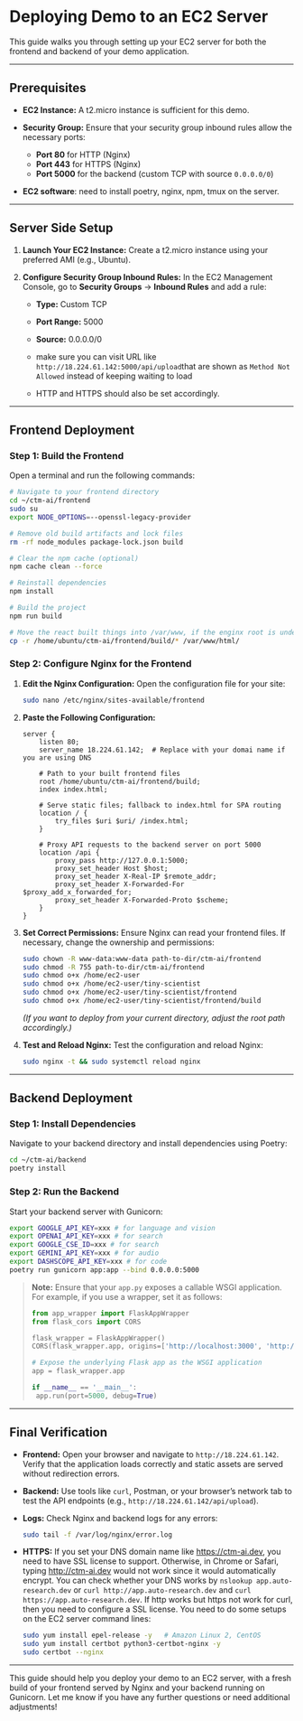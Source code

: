 # Deploying Demo to an EC2 Server

This guide walks you through setting up your EC2 server for both the frontend and backend of your demo application.

---

## Prerequisites

- **EC2 Instance:** A t2.micro instance is sufficient for this demo.
- **Security Group:** Ensure that your security group inbound rules allow the necessary ports:
  - **Port 80** for HTTP (Nginx)
  - **Port 443** for HTTPS (Nginx)
  - **Port 5000** for the backend (custom TCP with source `0.0.0.0/0`)

- **EC2 software**: need to install poetry, nginx, npm, tmux on the server.

---

## Server Side Setup

1. **Launch Your EC2 Instance:**
   Create a t2.micro instance using your preferred AMI (e.g., Ubuntu).

2. **Configure Security Group Inbound Rules:**
   In the EC2 Management Console, go to **Security Groups** → **Inbound Rules** and add a rule:
   - **Type:** Custom TCP
   - **Port Range:** 5000
   - **Source:** 0.0.0.0/0
   - make sure you can visit URL like `http://18.224.61.142:5000/api/upload`that are shown as `Method Not Allowed` instead of keeping waiting to load

   - HTTP and HTTPS should also be set accordingly.

---

## Frontend Deployment

### Step 1: Build the Frontend

Open a terminal and run the following commands:

```bash
# Navigate to your frontend directory
cd ~/ctm-ai/frontend
sudo su
export NODE_OPTIONS=--openssl-legacy-provider

# Remove old build artifacts and lock files
rm -rf node_modules package-lock.json build

# Clear the npm cache (optional)
npm cache clean --force

# Reinstall dependencies
npm install

# Build the project
npm run build

# Move the react built things into /var/www, if the enginx root is under /home, then no need
cp -r /home/ubuntu/ctm-ai/frontend/build/* /var/www/html/
```

### Step 2: Configure Nginx for the Frontend

1. **Edit the Nginx Configuration:**
   Open the configuration file for your site:
   ```bash
   sudo nano /etc/nginx/sites-available/frontend
   ```
2. **Paste the Following Configuration:**

   ```nginx
   server {
       listen 80;
       server_name 18.224.61.142;  # Replace with your domai name if you are using DNS

       # Path to your built frontend files
       root /home/ubuntu/ctm-ai/frontend/build;
       index index.html;

       # Serve static files; fallback to index.html for SPA routing
       location / {
           try_files $uri $uri/ /index.html;
       }

       # Proxy API requests to the backend server on port 5000
       location /api {
           proxy_pass http://127.0.0.1:5000;
           proxy_set_header Host $host;
           proxy_set_header X-Real-IP $remote_addr;
           proxy_set_header X-Forwarded-For $proxy_add_x_forwarded_for;
           proxy_set_header X-Forwarded-Proto $scheme;
       }
   }
   ```

3. **Set Correct Permissions:**
   Ensure Nginx can read your frontend files. If necessary, change the ownership and permissions:
   ```bash
   sudo chown -R www-data:www-data path-to-dir/ctm-ai/frontend
   sudo chmod -R 755 path-to-dir/ctm-ai/frontend
   sudo chmod o+x /home/ec2-user
   sudo chmod o+x /home/ec2-user/tiny-scientist
   sudo chmod o+x /home/ec2-user/tiny-scientist/frontend
   sudo chmod o+x /home/ec2-user/tiny-scientist/frontend/build
   ```
   *(If you want to deploy from your current directory, adjust the root path accordingly.)*

4. **Test and Reload Nginx:**
   Test the configuration and reload Nginx:
   ```bash
   sudo nginx -t && sudo systemctl reload nginx
   ```

---

## Backend Deployment

### Step 1: Install Dependencies

Navigate to your backend directory and install dependencies using Poetry:

```bash
cd ~/ctm-ai/backend
poetry install
```

### Step 2: Run the Backend

Start your backend server with Gunicorn:

```bash
export GOOGLE_API_KEY=xxx # for language and vision
export OPENAI_API_KEY=xxx # for search
export GOOGLE_CSE_ID=xxx # for search
export GEMINI_API_KEY=xxx # for audio
export DASHSCOPE_API_KEY=xxx # for code
poetry run gunicorn app:app --bind 0.0.0.0:5000
```

> **Note:**
> Ensure that your `app.py` exposes a callable WSGI application. For example, if you use a wrapper, set it as follows:
>
> ```python
> from app_wrapper import FlaskAppWrapper
> from flask_cors import CORS
>
> flask_wrapper = FlaskAppWrapper()
> CORS(flask_wrapper.app, origins=['http://localhost:3000', 'http://18.224.61.142'])
>
> # Expose the underlying Flask app as the WSGI application
> app = flask_wrapper.app
>
> if __name__ == '__main__':
>  app.run(port=5000, debug=True)
> ```

---

## Final Verification

- **Frontend:**
  Open your browser and navigate to `http://18.224.61.142`. Verify that the application loads correctly and static assets are served without redirection errors.

- **Backend:**
  Use tools like `curl`, Postman, or your browser’s network tab to test the API endpoints (e.g., `http://18.224.61.142/api/upload`).

- **Logs:**
  Check Nginx and backend logs for any errors:
  ```bash
  sudo tail -f /var/log/nginx/error.log
  ```

- **HTTPS:**
  If you set your DNS domain name like https://ctm-ai.dev, you need to have SSL license to support. Otherwise, in Chrome or Safari, typing http://ctm-ai.dev would not work since it would automatically encrypt. You can check whether your DNS works by `nslookup app.auto-research.dev` or `curl http://app.auto-research.dev` and `curl https://app.auto-research.dev`. If http works but https not work for curl, then you need to configure a SSL license.
  You need to do some setups on the EC2 server command lines:
  ```bash
  sudo yum install epel-release -y   # Amazon Linux 2, CentOS 
  sudo yum install certbot python3-certbot-nginx -y
  sudo certbot --nginx
  ```
  


---

This guide should help you deploy your demo to an EC2 server, with a fresh build of your frontend served by Nginx and your backend running on Gunicorn. Let me know if you have any further questions or need additional adjustments!
